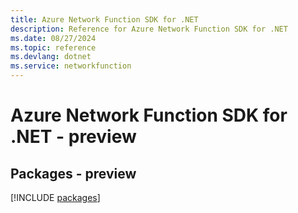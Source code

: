 ```yaml
---
title: Azure Network Function SDK for .NET
description: Reference for Azure Network Function SDK for .NET
ms.date: 08/27/2024
ms.topic: reference
ms.devlang: dotnet
ms.service: networkfunction
---
```

# Azure Network Function SDK for .NET - preview
## Packages - preview
[!INCLUDE [packages](network-function-index.md)]
